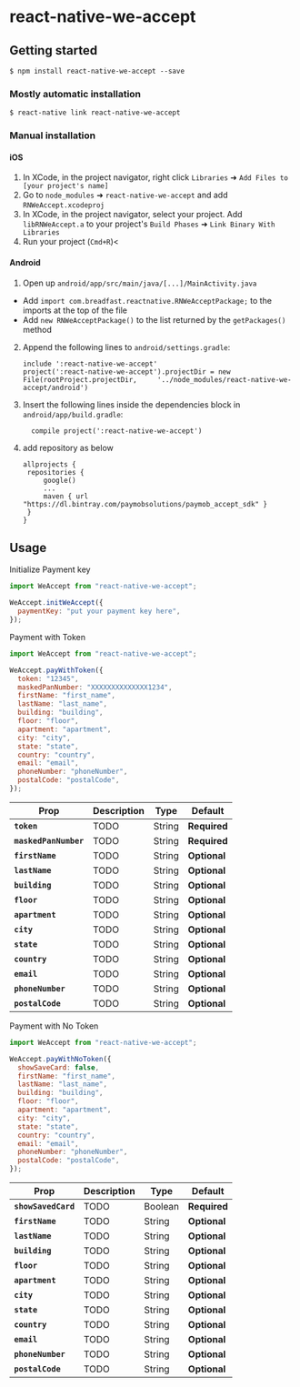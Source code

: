 # react-native-we-accept

## Getting started

`$ npm install react-native-we-accept --save`

### Mostly automatic installation

`$ react-native link react-native-we-accept`

### Manual installation

#### iOS

1. In XCode, in the project navigator, right click `Libraries` ➜ `Add Files to [your project's name]`
2. Go to `node_modules` ➜ `react-native-we-accept` and add `RNWeAccept.xcodeproj`
3. In XCode, in the project navigator, select your project. Add `libRNWeAccept.a` to your project's `Build Phases` ➜ `Link Binary With Libraries`
4. Run your project (`Cmd+R`)<

#### Android

1. Open up `android/app/src/main/java/[...]/MainActivity.java`

- Add `import com.breadfast.reactnative.RNWeAcceptPackage;` to the imports at the top of the file
- Add `new RNWeAcceptPackage()` to the list returned by the `getPackages()` method

2. Append the following lines to `android/settings.gradle`:
   ```
   include ':react-native-we-accept'
   project(':react-native-we-accept').projectDir = new File(rootProject.projectDir, 	'../node_modules/react-native-we-accept/android')
   ```
3. Insert the following lines inside the dependencies block in `android/app/build.gradle`:
   ```
     compile project(':react-native-we-accept')
   ```
4. add repository as below
   ```
   allprojects {
   	repositories {
   		google()
   		...
   		maven { url "https://dl.bintray.com/paymobsolutions/paymob_accept_sdk" }
   	}
   }
   ```

## Usage

Initialize Payment key

```javascript
import WeAccept from "react-native-we-accept";

WeAccept.initWeAccept({
  paymentKey: "put your payment key here",
});
```

Payment with Token

```javascript
import WeAccept from "react-native-we-accept";

WeAccept.payWithToken({
  token: "12345",
  maskedPanNumber: "XXXXXXXXXXXXXX1234",
  firstName: "first_name",
  lastName: "last_name",
  building: "building",
  floor: "floor",
  apartment: "apartment",
  city: "city",
  state: "state",
  country: "country",
  email: "email",
  phoneNumber: "phoneNumber",
  postalCode: "postalCode",
});
```

| Prop                  | Description | Type   | Default      |
| --------------------- | ----------- | ------ | ------------ |
| **`token`**           | TODO        | String | **Required** |
| **`maskedPanNumber`** | TODO        | String | **Required** |
| **`firstName`**       | TODO        | String | **Optional** |
| **`lastName`**        | TODO        | String | **Optional** |
| **`building`**        | TODO        | String | **Optional** |
| **`floor`**           | TODO        | String | **Optional** |
| **`apartment`**       | TODO        | String | **Optional** |
| **`city`**            | TODO        | String | **Optional** |
| **`state`**           | TODO        | String | **Optional** |
| **`country`**         | TODO        | String | **Optional** |
| **`email`**           | TODO        | String | **Optional** |
| **`phoneNumber`**     | TODO        | String | **Optional** |
| **`postalCode`**      | TODO        | String | **Optional** |

Payment with No Token

```javascript
import WeAccept from "react-native-we-accept";

WeAccept.payWithNoToken({
  showSaveCard: false,
  firstName: "first_name",
  lastName: "last_name",
  building: "building",
  floor: "floor",
  apartment: "apartment",
  city: "city",
  state: "state",
  country: "country",
  email: "email",
  phoneNumber: "phoneNumber",
  postalCode: "postalCode",
});
```

| Prop                | Description | Type    | Default      |
| ------------------- | ----------- | ------- | ------------ |
| **`showSavedCard`** | TODO        | Boolean | **Required** |
| **`firstName`**     | TODO        | String  | **Optional** |
| **`lastName`**      | TODO        | String  | **Optional** |
| **`building`**      | TODO        | String  | **Optional** |
| **`floor`**         | TODO        | String  | **Optional** |
| **`apartment`**     | TODO        | String  | **Optional** |
| **`city`**          | TODO        | String  | **Optional** |
| **`state`**         | TODO        | String  | **Optional** |
| **`country`**       | TODO        | String  | **Optional** |
| **`email`**         | TODO        | String  | **Optional** |
| **`phoneNumber`**   | TODO        | String  | **Optional** |
| **`postalCode`**    | TODO        | String  | **Optional** |
